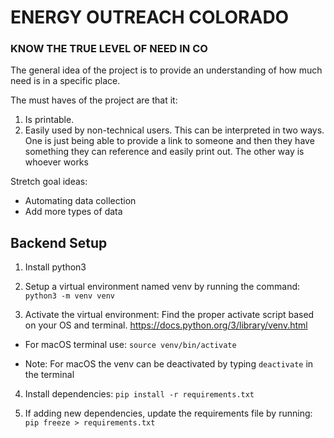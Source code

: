 # ENERGY OUTREACH COLORADO
### KNOW THE TRUE LEVEL OF NEED IN CO

The general idea of the project is to provide an understanding of how much need is in a specific place.

The must haves of the project are that it:

1. Is printable. 
2. Easily used by non-technical users. This can be interpreted in two ways. One is just being able to provide a link to someone and then they have something they can reference and easily print out. The other way is whoever works

Stretch goal ideas:
* Automating data collection
* Add more types of data

## Backend Setup
1. Install python3

2. Setup a virtual environment named venv by running the command:
`python3 -m venv venv`

3. Activate the virtual environment:
Find the proper activate script based on your OS and terminal.  https://docs.python.org/3/library/venv.html

- For macOS terminal use: `source venv/bin/activate`

- Note: For macOS the venv can be deactivated by typing `deactivate` in the terminal

4. Install dependencies:
`pip install -r requirements.txt`

5. If adding new dependencies, update the requirements file by running:
`pip freeze > requirements.txt`
